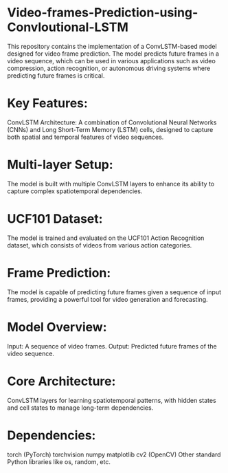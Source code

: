 # Video-frames-Prediction-using-Convloutional-LSTM
This repository contains the implementation of a ConvLSTM-based model designed for video frame prediction. The model predicts future frames in a video sequence, which can be used in various applications such as video compression, action recognition, or autonomous driving systems where predicting future frames is critical.

# Key Features:
ConvLSTM Architecture: A combination of Convolutional Neural Networks (CNNs) and Long Short-Term Memory (LSTM) cells, designed to capture both spatial and temporal features of video sequences.
# Multi-layer Setup:
The model is built with multiple ConvLSTM layers to enhance its ability to capture complex spatiotemporal dependencies.
# UCF101 Dataset:
The model is trained and evaluated on the UCF101 Action Recognition dataset, which consists of videos from various action categories.
# Frame Prediction:
The model is capable of predicting future frames given a sequence of input frames, providing a powerful tool for video generation and forecasting.
# Model Overview:
Input: A sequence of video frames.
Output: Predicted future frames of the video sequence.
# Core Architecture: 
ConvLSTM layers for learning spatiotemporal patterns, with hidden states and cell states to manage long-term dependencies.
# Dependencies:
torch (PyTorch)
torchvision
numpy
matplotlib
cv2 (OpenCV)
Other standard Python libraries like os, random, etc.

